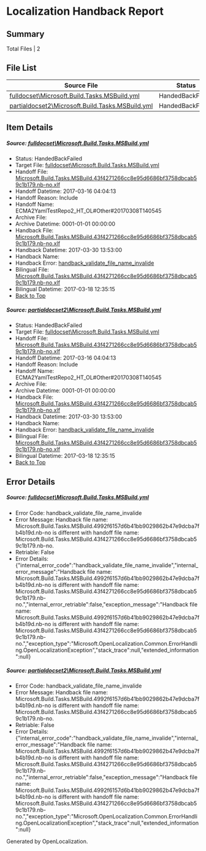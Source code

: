 # <a name='report-top'></a> Localization Handback Report

## Summary
 Total Files | 2

## File List
 Source File | Status | Details 
 ----------- | ------ | ------- 
 [fulldocset\Microsoft.Build.Tasks.MSBuild.yml](https://github.com/OpenLocalizationTestOrg/ECMA2YamlTestRepo2/blob/1e40a158586a88a698e0cb5342785002a56898b2/fulldocset/Microsoft.Build.Tasks.MSBuild.yml) | HandedBackFailed | [Details](#2ed59e0dc5ea36f1040d694fcd2fea1c1f19561f74108)
 [partialdocset2\Microsoft.Build.Tasks.MSBuild.yml](https://github.com/OpenLocalizationTestOrg/ECMA2YamlTestRepo2/blob/9a577bbd8ead778fd4723fbdbce691e69b3b14d4/partialdocset2/Microsoft.Build.Tasks.MSBuild.yml) | HandedBackFailed | [Details](#2ed59e0dc5ea36f1040d694fcd2fea1c1f19561f88199)

## Item Details
##### <a name='2ed59e0dc5ea36f1040d694fcd2fea1c1f19561f74108'></a> Source: [fulldocset\Microsoft.Build.Tasks.MSBuild.yml](https://github.com/OpenLocalizationTestOrg/ECMA2YamlTestRepo2/blob/1e40a158586a88a698e0cb5342785002a56898b2/fulldocset/Microsoft.Build.Tasks.MSBuild.yml)
* Status: HandedBackFailed
* Target File: [fulldocset\Microsoft.Build.Tasks.MSBuild.yml](https://github.com/OpenLocalizationTestOrg/ECMA2YamlTestRepo2.nb-no/blob/7fbf53c1e0de3fa69ad68356b56fd9aa8e562dc9/fulldocset/Microsoft.Build.Tasks.MSBuild.yml)
* Handoff File: [Microsoft.Build.Tasks.MSBuild.43f4271266cc8e95d6686bf3758dbcab59c1b179.nb-no.xlf](https://github.com/OpenLocalizationTestOrg/ECMA2YamlTestRepo2.handoff/blob/2f5335a9d2cbf3a2fc7fbd5189aa208c3b64db52/ol-handoff/OpenLocalizationTestOrg/ECMA2YamlTestRepo2.nb-no/master/fulldocset/Microsoft.Build.Tasks.MSBuild.43f4271266cc8e95d6686bf3758dbcab59c1b179.nb-no.xlf)
* Handoff Datetime: 2017-03-16 04:04:13
* Handoff Reason: Include
* Handoff Name: ECMA2YamlTestRepo2_HT_OL#Other#20170308T140545
* Archive File: 
* Archive Datetime: 0001-01-01 00:00:00
* Handback File: [Microsoft.Build.Tasks.MSBuild.43f4271266cc8e95d6686bf3758dbcab59c1b179.nb-no.xlf](https://github.com/OpenLocalizationTestOrg/ECMA2YamlTestRepo2.handback/blob/10d0814410397f9a3449e4941b2cb632fae40402/ol-handback/OpenLocalizationTestOrg/ECMA2YamlTestRepo2.nb-no/master/fulldocset/Microsoft.Build.Tasks.MSBuild.43f4271266cc8e95d6686bf3758dbcab59c1b179.nb-no.xlf)
* Handback Datetime: 2017-03-30 13:53:00
* Handback Name: 
* Handback Error: [handback_validate_file_name_invalide](#2ed59e0dc5ea36f1040d694fcd2fea1c1f19561f74108handback_validate_file_name_invalide)
* Bilingual File: [Microsoft.Build.Tasks.MSBuild.43f4271266cc8e95d6686bf3758dbcab59c1b179.nb-no.xlf](https://github.com/OpenLocalizationTestOrg/ECMA2YamlTestRepo2.handback/blob/809b264e534fd7b23ecb11c3de419d1f4f5814fe/ol-handback/OpenLocalizationTestOrg/ECMA2YamlTestRepo2.nb-no/master/fulldocset/Microsoft.Build.Tasks.MSBuild.43f4271266cc8e95d6686bf3758dbcab59c1b179.nb-no.xlf)
* Bilingual Datetime: 2017-03-18 12:35:15
* [Back to Top](#report-top)

##### <a name='2ed59e0dc5ea36f1040d694fcd2fea1c1f19561f88199'></a> Source: [partialdocset2\Microsoft.Build.Tasks.MSBuild.yml](https://github.com/OpenLocalizationTestOrg/ECMA2YamlTestRepo2/blob/9a577bbd8ead778fd4723fbdbce691e69b3b14d4/partialdocset2/Microsoft.Build.Tasks.MSBuild.yml)
* Status: HandedBackFailed
* Target File: [fulldocset\Microsoft.Build.Tasks.MSBuild.yml](https://github.com/OpenLocalizationTestOrg/ECMA2YamlTestRepo2.nb-no/blob/7fbf53c1e0de3fa69ad68356b56fd9aa8e562dc9/fulldocset/Microsoft.Build.Tasks.MSBuild.yml)
* Handoff File: [Microsoft.Build.Tasks.MSBuild.43f4271266cc8e95d6686bf3758dbcab59c1b179.nb-no.xlf](https://github.com/OpenLocalizationTestOrg/ECMA2YamlTestRepo2.handoff/blob/2f5335a9d2cbf3a2fc7fbd5189aa208c3b64db52/ol-handoff/OpenLocalizationTestOrg/ECMA2YamlTestRepo2.nb-no/master/fulldocset/Microsoft.Build.Tasks.MSBuild.43f4271266cc8e95d6686bf3758dbcab59c1b179.nb-no.xlf)
* Handoff Datetime: 2017-03-16 04:04:13
* Handoff Reason: Include
* Handoff Name: ECMA2YamlTestRepo2_HT_OL#Other#20170308T140545
* Archive File: 
* Archive Datetime: 0001-01-01 00:00:00
* Handback File: [Microsoft.Build.Tasks.MSBuild.43f4271266cc8e95d6686bf3758dbcab59c1b179.nb-no.xlf](https://github.com/OpenLocalizationTestOrg/ECMA2YamlTestRepo2.handback/blob/10d0814410397f9a3449e4941b2cb632fae40402/ol-handback/OpenLocalizationTestOrg/ECMA2YamlTestRepo2.nb-no/master/fulldocset/Microsoft.Build.Tasks.MSBuild.43f4271266cc8e95d6686bf3758dbcab59c1b179.nb-no.xlf)
* Handback Datetime: 2017-03-30 13:53:00
* Handback Name: 
* Handback Error: [handback_validate_file_name_invalide](#2ed59e0dc5ea36f1040d694fcd2fea1c1f19561f88199handback_validate_file_name_invalide)
* Bilingual File: [Microsoft.Build.Tasks.MSBuild.43f4271266cc8e95d6686bf3758dbcab59c1b179.nb-no.xlf](https://github.com/OpenLocalizationTestOrg/ECMA2YamlTestRepo2.handback/blob/809b264e534fd7b23ecb11c3de419d1f4f5814fe/ol-handback/OpenLocalizationTestOrg/ECMA2YamlTestRepo2.nb-no/master/fulldocset/Microsoft.Build.Tasks.MSBuild.43f4271266cc8e95d6686bf3758dbcab59c1b179.nb-no.xlf)
* Bilingual Datetime: 2017-03-18 12:35:15
* [Back to Top](#report-top)


## Error Details
##### <a name='2ed59e0dc5ea36f1040d694fcd2fea1c1f19561f74108handback_validate_file_name_invalide'></a> Source: [fulldocset\Microsoft.Build.Tasks.MSBuild.yml](#2ed59e0dc5ea36f1040d694fcd2fea1c1f19561f74108)
* Error Code: handback_validate_file_name_invalide
* Error Message: Handback file name: Microsoft.Build.Tasks.MSBuild.4992f6157d6b41bb9029862b47e9dcba7fb4b19d.nb-no is different with handoff file name: Microsoft.Build.Tasks.MSBuild.43f4271266cc8e95d6686bf3758dbcab59c1b179.nb-no.
* Retriable: False
* Error Details: {"internal_error_code":"handback_validate_file_name_invalide","internal_error_message":"Handback file name: Microsoft.Build.Tasks.MSBuild.4992f6157d6b41bb9029862b47e9dcba7fb4b19d.nb-no is different with handoff file name: Microsoft.Build.Tasks.MSBuild.43f4271266cc8e95d6686bf3758dbcab59c1b179.nb-no.","internal_error_retriable":false,"exception_message":"Handback file name: Microsoft.Build.Tasks.MSBuild.4992f6157d6b41bb9029862b47e9dcba7fb4b19d.nb-no is different with handoff file name: Microsoft.Build.Tasks.MSBuild.43f4271266cc8e95d6686bf3758dbcab59c1b179.nb-no.","exception_type":"Microsoft.OpenLocalization.Common.ErrorHandling.OpenLocalizationException","stack_trace":null,"extended_information":null}

##### <a name='2ed59e0dc5ea36f1040d694fcd2fea1c1f19561f88199handback_validate_file_name_invalide'></a> Source: [partialdocset2\Microsoft.Build.Tasks.MSBuild.yml](#2ed59e0dc5ea36f1040d694fcd2fea1c1f19561f88199)
* Error Code: handback_validate_file_name_invalide
* Error Message: Handback file name: Microsoft.Build.Tasks.MSBuild.4992f6157d6b41bb9029862b47e9dcba7fb4b19d.nb-no is different with handoff file name: Microsoft.Build.Tasks.MSBuild.43f4271266cc8e95d6686bf3758dbcab59c1b179.nb-no.
* Retriable: False
* Error Details: {"internal_error_code":"handback_validate_file_name_invalide","internal_error_message":"Handback file name: Microsoft.Build.Tasks.MSBuild.4992f6157d6b41bb9029862b47e9dcba7fb4b19d.nb-no is different with handoff file name: Microsoft.Build.Tasks.MSBuild.43f4271266cc8e95d6686bf3758dbcab59c1b179.nb-no.","internal_error_retriable":false,"exception_message":"Handback file name: Microsoft.Build.Tasks.MSBuild.4992f6157d6b41bb9029862b47e9dcba7fb4b19d.nb-no is different with handoff file name: Microsoft.Build.Tasks.MSBuild.43f4271266cc8e95d6686bf3758dbcab59c1b179.nb-no.","exception_type":"Microsoft.OpenLocalization.Common.ErrorHandling.OpenLocalizationException","stack_trace":null,"extended_information":null}


Generated by OpenLocalization.

